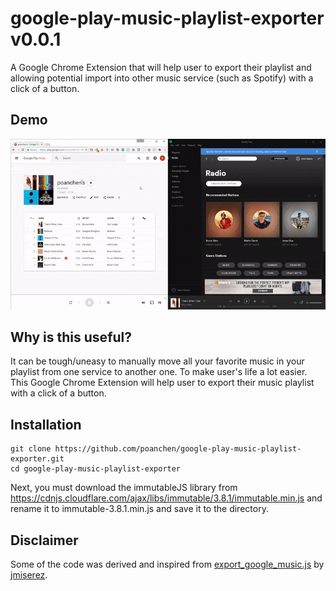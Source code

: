 # google-play-music-playlist-exporter v0.0.1

A Google Chrome Extension that will help user to export their playlist and allowing potential import into other music service (such as Spotify) with a click of a button.

## Demo
![Loading the first image](demo.gif)

## Why is this useful?

It can be tough/uneasy to manually move all your favorite music in your playlist from one service to another one. To make user's life a lot easier. This Google Chrome Extension will help user to export their music playlist with a click of a button.

## Installation

```
git clone https://github.com/poanchen/google-play-music-playlist-exporter.git
cd google-play-music-playlist-exporter
```

Next, you must download the immutableJS library from https://cdnjs.cloudflare.com/ajax/libs/immutable/3.8.1/immutable.min.js and rename it to immutable-3.8.1.min.js and save it to the directory.

## Disclaimer
Some of the code was derived and inspired from [export_google_music.js](https://gist.github.com/jmiserez/c9a9a0f41e867e5ebb75) by [jmiserez](https://github.com/jmiserez).